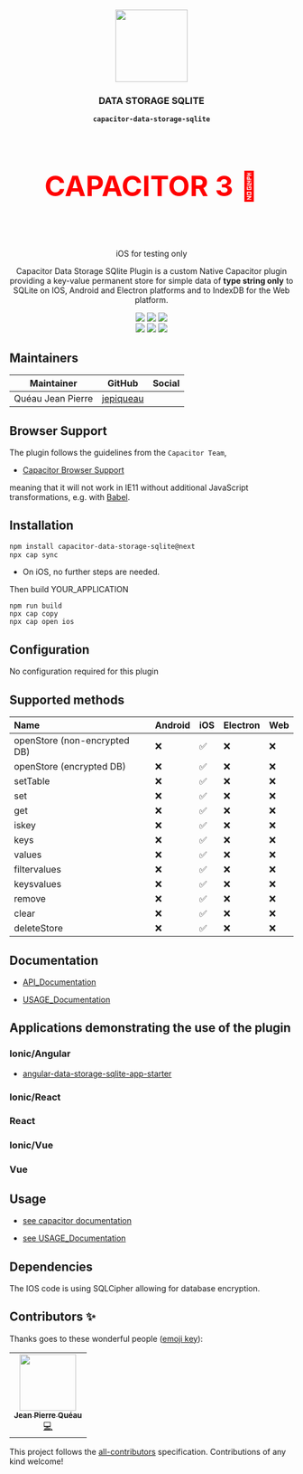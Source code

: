 <p align="center"><br><img src="https://user-images.githubusercontent.com/236501/85893648-1c92e880-b7a8-11ea-926d-95355b8175c7.png" width="128" height="128" /></p>
<h3 align="center">DATA STORAGE SQLITE</h3>
<p align="center"><strong><code>capacitor-data-storage-sqlite</code></strong></p>
<br>
<p align="center" style="font-size:50px;color:red"><strong>CAPACITOR 3 🚧</strong></p><br>
<p align="center">
  iOS for testing only</p>
<p align="center">
  Capacitor Data Storage SQlite Plugin is a custom Native Capacitor plugin providing a key-value permanent store for simple data of <strong>type string only</strong> to SQLite on IOS, Android and Electron platforms and to IndexDB for the Web platform.</p>

<p align="center">
  <img src="https://img.shields.io/maintenance/yes/2021?style=flat-square" />
  <a href="https://github.com/jepiqueau/capacitor-data-storage-sqlite/actions?query=workflow%3A%22CI%22"><img src="https://img.shields.io/github/workflow/status/jepiqueau/capacitor-data-storage-sqlite/CI?style=flat-square" /></a>
  <a href="https://www.npmjs.com/package/jepiqueau/capacitor-data-storage-sqlite"><img src="https://img.shields.io/npm/l/capacitor-data-storage-sqlite.svg?style=flat-square" /></a>
<br>
  <a href="https://www.npmjs.com/package/jepiqueau/capacitor-data-storage-sqlite"><img src="https://img.shields.io/npm/dw/capacitor-data-storage-sqlite?style=flat-square" /></a>
  <a href="https://www.npmjs.com/package/jepiqueau/capacitor-data-storage-sqlite"><img src="https://img.shields.io/npm/v/capacitor-data-storage-sqlite?style=flat-square" /></a>
<!-- ALL-CONTRIBUTORS-BADGE:START - Do not remove or modify this section -->
<a href="#contributors-"><img src="https://img.shields.io/badge/all%20contributors-1-orange?style=flat-square" /></a>
<!-- ALL-CONTRIBUTORS-BADGE:END -->
</p>

## Maintainers

| Maintainer        | GitHub                                    | Social |
| ----------------- | ----------------------------------------- | ------ |
| Quéau Jean Pierre | [jepiqueau](https://github.com/jepiqueau) |        |

## Browser Support

The plugin follows the guidelines from the `Capacitor Team`,

- [Capacitor Browser Support](https://capacitorjs.com/docs/v3/web#browser-support)

meaning that it will not work in IE11 without additional JavaScript transformations, e.g. with [Babel](https://babeljs.io/).

## Installation

```bash
npm install capacitor-data-storage-sqlite@next
npx cap sync
```

- On iOS, no further steps are needed.


Then build YOUR_APPLICATION

```
npm run build
npx cap copy
npx cap open ios
```

## Configuration

No configuration required for this plugin

## Supported methods

| Name                         | Android | iOS | Electron | Web |
| :--------------------------- | :------ | :-- | :------- | :-- |
| openStore (non-encrypted DB) | ❌      | ✅  | ❌       | ❌  |
| openStore (encrypted DB)     | ❌      | ✅  | ❌       | ❌  |
| setTable                     | ❌      | ✅  | ❌       | ❌  |
| set                          | ❌      | ✅  | ❌       | ❌  |
| get                          | ❌      | ✅  | ❌       | ❌  |
| iskey                        | ❌      | ✅  | ❌       | ❌  |
| keys                         | ❌      | ✅  | ❌       | ❌  |
| values                       | ❌      | ✅  | ❌       | ❌  |
| filtervalues                 | ❌      | ✅  | ❌       | ❌  |
| keysvalues                   | ❌      | ✅  | ❌       | ❌  |
| remove                       | ❌      | ✅  | ❌       | ❌  |
| clear                        | ❌      | ✅  | ❌       | ❌  |
| deleteStore                  | ❌      | ✅  | ❌       | ❌  |

## Documentation

- [API_Documentation](https://github.com/jepiqueau/capacitor-data-storage-sqlite/blob/master/docs/API.md)

- [USAGE_Documentation](https://github.com/jepiqueau/capacitor-data-storage-sqlite/blob/master/docs/USAGE.md)

## Applications demonstrating the use of the plugin

### Ionic/Angular

- [angular-data-storage-sqlite-app-starter](https://github.com/jepiqueau/angular-data-storage-sqlite-app-starter)


### Ionic/React


### React


### Ionic/Vue


### Vue


## Usage

- [see capacitor documentation](https://capacitor.ionicframework.com/docs/getting-started/with-ionic)

- [see USAGE_Documentation](https://github.com/jepiqueau/capacitor-data-storage-sqlite/blob/master/docs/USAGE.md)

## Dependencies

The IOS code is using SQLCipher allowing for database encryption. 
## Contributors ✨

Thanks goes to these wonderful people ([emoji key](https://allcontributors.org/docs/en/emoji-key)):

<!-- ALL-CONTRIBUTORS-LIST:START - Do not remove or modify this section -->
<!-- prettier-ignore-start -->
<!-- markdownlint-disable -->
<table>
  <tr>
    <td align="center"><a href="https://github.com/jepiqueau"><img src="https://avatars3.githubusercontent.com/u/16580653?v=4" width="100px;" alt=""/><br /><sub><b>Jean Pierre Quéau</b></sub></a><br /><a href="https://github.com/capacitor-community/sqlite/commits?author=jepiqueau" title="Code">💻</a></td>
  </tr>
</table>

<!-- markdownlint-enable -->
<!-- prettier-ignore-end -->

<!-- ALL-CONTRIBUTORS-LIST:END -->

This project follows the [all-contributors](https://github.com/all-contributors/all-contributors) specification. Contributions of any kind welcome!

